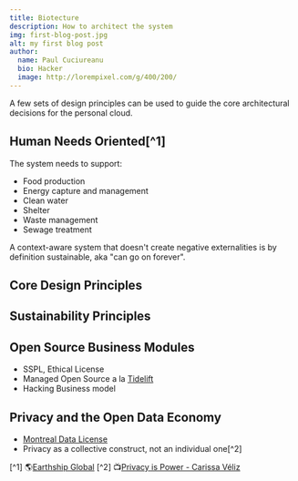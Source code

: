 ```yaml
---
title: Biotecture
description: How to architect the system
img: first-blog-post.jpg
alt: my first blog post
author:
  name: Paul Cuciureanu
  bio: Hacker
  image: http://lorempixel.com/g/400/200/
---
```


A few sets of design principles can be used to guide the core architectural decisions for the personal cloud.

## Human Needs Oriented[^1]

The system needs to support:

- Food production
- Energy capture and management
- Clean water
- Shelter
- Waste management
- Sewage treatment

A context-aware system that doesn't create negative externalities is by definition sustainable, aka "can go on forever".

## Core Design Principles

<!-- TODO: Add 8 CDPs -->

## Sustainability Principles

<!-- TODO: Add 8 SPs -->

## Open Source Business Modules

<!-- TODO: Add sustainable open source models -->

- SSPL, Ethical License
- Managed Open Source a la [Tidelift](https://tidelift.com/)
- Hacking Business model

## Privacy and the Open Data Economy

- [Montreal Data License](https://www.montrealdatalicense.com/)
- Privacy as a collective construct, not an individual one[^2]

[^1] 🌎[Earthship Global](https://www.earthshipglobal.com/)
[^2] 📺[Privacy is Power - Carissa Véliz](https://www.youtube.com/watch?v=qnztHt-DOFc)
